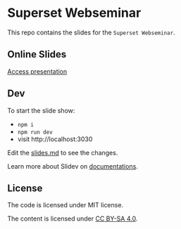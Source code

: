 # Superset Webseminar

This repo contains the slides for the `Superset Webseminar`.

## Online Slides

[Access presentation](https://terrestris.github.io/superset-webseminar)

## Dev

To start the slide show:

- `npm i`
- `npm run dev`
- visit http://localhost:3030

Edit the [slides.md](./slides.md) to see the changes.

Learn more about Slidev on [documentations](https://sli.dev/).

## License

The code is licensed under MIT license.

The content is licensed under [CC BY-SA 4.0](https://creativecommons.org/licenses/by-sa/4.0/).
